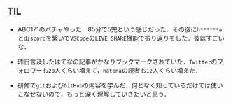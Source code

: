 ## TIL

* ABC171のバチャやった．85分で5完という感じだった．その後に`h******a`と`discord`を繋いで`VSCode`の`LIVE SHARE`機能で振り返りをした．彼はすごいな．

* 昨日言及したはてなの記事がかなりブックマークされていた．`Twitter`のフォロワーも`20`人くらい増えて，`hatena`の読者も`12`人くらい増えた．

* 研修で`git`および`GitHub`の内容を学んだ．何となく知っているだけでは使いこなせないので，もっと深く理解していきたいと思う．